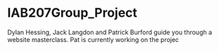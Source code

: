 # IAB207Group_Project
Dylan Hessing, Jack Langdon and Patrick Burford guide you through a website masterclass.
Pat is currently working on the projec
